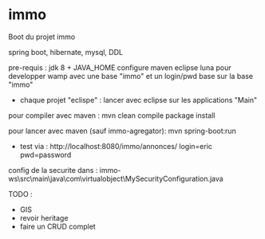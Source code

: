 # immo
Boot du projet immo


spring boot, hibernate, mysql, DDL

pre-requis :
jdk 8 + JAVA_HOME configure
maven
eclipse luna pour developper
wamp avec une base "immo" et un login/pwd base sur la base "immo"

- chaque projet "eclispe" :
lancer avec eclipse sur les applications "Main"

pour compiler avec maven :
mvn clean compile package install 

pour lancer avec maven (sauf immo-agregator): 
mvn spring-boot:run


- test via : 
http://localhost:8080/immo/annonces/
login=eric
pwd=password

config de la securite dans :
immo-ws\src\main\java\com\virtualobject\MySecurityConfiguration.java

TODO :
- GIS
- revoir heritage
- faire un CRUD complet

